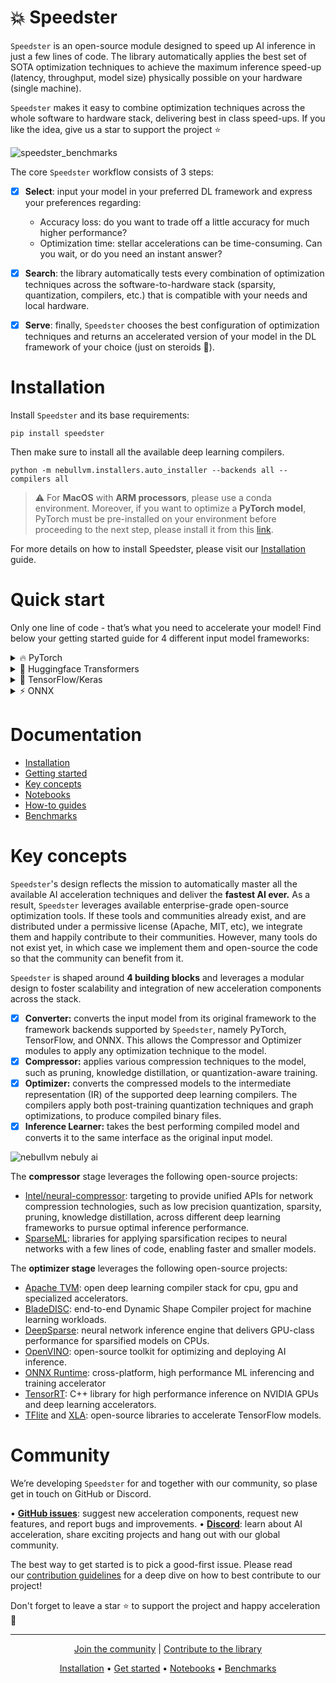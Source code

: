 # 💥 Speedster

`Speedster` is an open-source module designed to speed up AI inference in just a few lines of code. The library automatically applies the best set of SOTA optimization techniques to achieve the maximum inference speed-up (latency, throughput, model size) physically possible on your hardware (single machine).

`Speedster` makes it easy to combine optimization techniques across the whole software to hardware stack, delivering best in class speed-ups. If you like the idea, give us a star to support the project ⭐

![speedster_benchmarks](https://user-images.githubusercontent.com/42771598/212486740-431328f3-f1e5-47bf-b6c9-b6629399ad09.png)

The core `Speedster` workflow consists of 3 steps:


- [x]  **Select**: input your model in your preferred DL framework and express your preferences regarding:
    - Accuracy loss: do you want to trade off a little accuracy for much higher performance?
    - Optimization time: stellar accelerations can be time-consuming. Can you wait, or do you need an instant answer?
- [x]  **Search**: the library automatically tests every combination of optimization techniques across the software-to-hardware stack (sparsity, quantization, compilers, etc.) that is compatible with your needs and local hardware.
- [x]  **Serve**: finally, `Speedster` chooses the best configuration of optimization techniques and returns an accelerated version of your model in the DL framework of your choice (just on steroids 🚀).


# Installation

Install `Speedster` and its base requirements:
```
pip install speedster
```

Then make sure to install all the available deep learning compilers.
```
python -m nebullvm.installers.auto_installer --backends all --compilers all
```
> :warning: For **MacOS** with **ARM processors**, please use a conda environment.
> Moreover, if you want to optimize a **PyTorch model**, PyTorch must be pre-installed 
> on your environment before proceeding to the next step, please install it from this 
> [link](https://pytorch.org/get-started/locally/).

For more details on how to install Speedster, please visit our [Installation](https://docs.nebuly.com/modules/speedster/installation) guide.

# Quick start

Only one line of code - that’s what you need to accelerate your model! Find below your getting started guide for 4 different input model frameworks:

<details>
<summary>🔥 PyTorch </summary>
    
In this section, we will learn about the 4 main steps needed to optimize PyTorch models:

1) Input your model and data
2) Run the optimization
3) Save your optimized model 
4) Load and run your optimized model in production

```python
import torch
import torchvision.models as models
from speedster import optimize_model

#1 Provide input model and data (we support PyTorch Dataloaders and custom input, see the docs to learn more)
model = models.resnet50()  
input_data = [((torch.randn(1, 3, 256, 256), ), torch.tensor([0])) for _ in range(100)]

#2 Run Speedster optimization
optimized_model = optimize_model(
  model, input_data=input_data, optimization_time="constrained"
)

#3 Save the optimized model
optimized_model.save("model_save_path")
```

After the optimization, you can start using your accelerated model in the DL framework of your choice (just on steroids 🚀).

```python
#4 Load and run your PyTorch accelerated model in production
from nebullvm.operations.inference_learners.base import LearnerMetadata

optimized_model = LearnerMetadata.read("model_save_path").load_model("model_save_path")

output = optimized_model(input_sample)
```
For more details, please visit [Getting Started](https://docs.nebuly.com/modules/speedster/getting-started) and [How-to guides](https://docs.nebuly.com/modules/speedster/how-to-guides).
    
</details>
<details>
<summary>🤗 Huggingface Transformers </summary>
    
In this section, we will learn about the 4 main steps needed to optimize 🤗 Huggingface Transformer models:

1) Input your model and data
2) Run the optimization
3) Save your optimized model 
4) Load and run your optimized model in production

```python
from transformers import AlbertModel, AlbertTokenizer
from speedster import optimize_model

#1a. Provide input model: Load Albert as example
model = AlbertModel.from_pretrained("albert-base-v1")
tokenizer = AlbertTokenizer.from_pretrained("albert-base-v1")

#1b. Dictionary input format (also string format is accepted, see the docs to learn more)
text = "This is an example text for the huggingface model."
input_dict = tokenizer(text, return_tensors="pt")
input_data = [input_dict for _ in range(100)]

#2 Run Speedster optimization (if input data is in string format, also the tokenizer 
# should be given as input argument, see the docs to learn more)
optimized_model = optimize_model(
  model, input_data=input_data, optimization_time="constrained"
)

#3 Save the optimized model
optimized_model.save("model_save_path")
```

After the optimization, you can start using your accelerated model in the DL framework of your choice (just on steroids 🚀).

```python
#4 Load and run your Huggingface accelerated model in production
from nebullvm.operations.inference_learners.base import LearnerMetadata

optimized_model = LearnerMetadata.read("model_save_path").load_model("model_save_path")

output = optimized_model(input_sample)
```
For more details, please visit [Getting Started](https://docs.nebuly.com/modules/speedster/getting-started) and [How-to guides](https://docs.nebuly.com/modules/speedster/how-to-guides).
    
</details>
<details>
    
<summary>🌊 TensorFlow/Keras </summary>
    
In this section, we will learn about the 4 main steps needed to optimize TensorFlow/Keras models:

1) Input your model and data
2) Run the optimization
3) Save your optimized model 
4) Load and run your optimized model in production

```python
import tensorflow as tf
from tensorflow.keras.applications.resnet50 import ResNet50
from speedster import optimize_model

#1 Provide input model and data (we support Keras dataset and custom input, see the docs to learn more)
model = ResNet50() 
input_data = [((tf.random.normal([1, 224, 224, 3]),), tf.constant([0])) for _ in range(100)]

#2 Run Speedster optimization
optimized_model = optimize_model(
  model, input_data=input_data, optimization_time="constrained"
)

#3 Save the optimized model
optimized_model.save("model_save_path")
```

After the optimization, you can start using your accelerated model in the DL framework of your choice (just on steroids 🚀).

```python
#4 Load and run your TensorFlow accelerated model in production
from nebullvm.operations.inference_learners.base import LearnerMetadata

optimized_model = LearnerMetadata.read("model_save_path").load_model("model_save_path")

output = optimized_model(input_sample)
```
For more details, please visit [Getting Started](https://docs.nebuly.com/modules/speedster/getting-started) and [How-to guides](https://docs.nebuly.com/modules/speedster/how-to-guides).

</details>
<details>
    
<summary> ⚡ ONNX </summary>

In this section, we will learn about the 4 main steps needed to optimize ONNX models:

1) Input your model and data
2) Run the optimization
3) Save your optimized model 
4) Load and run your optimized model in production

```python
import numpy as np
from speedster import optimize_model

#1 Provide input model and data
# Model was downloaded from here: 
# https://github.com/onnx/models/tree/main/vision/classification/resnet
model = "resnet50-v1-12.onnx" 
input_data = [((np.random.randn(1, 3, 224, 224).astype(np.float32), ), np.array([0])) for _ in range(100)]

#2 Run Speedster optimization
optimized_model = optimize_model(
  model, input_data=input_data, optimization_time="constrained"
)

#3 Save the optimized model
optimized_model.save("model_save_path")
```

After the optimization, you can start using your accelerated model in the DL framework of your choice (just on steroids 🚀).

```python
#4 Load and run your ONNX accelerated model in production
from nebullvm.operations.inference_learners.base import LearnerMetadata

optimized_model = LearnerMetadata.read("model_save_path").load_model("model_save_path")

output = optimized_model(input_sample)
```
For more details, please visit [Getting Started](https://docs.nebuly.com/modules/speedster/getting-started) and [How-to guides](https://docs.nebuly.com/modules/speedster/how-to-guides).
    
</details>

# **Documentation**

- [Installation](https://docs.nebuly.com/modules/speedster/installation)
- [Getting started](https://docs.nebuly.com/modules/speedster/getting-started)
- [Key concepts](https://docs.nebuly.com/modules/speedster/key-concepts)
- [Notebooks](https://github.com/nebuly-ai/nebullvm/tree/main/notebooks)
- [How-to guides](https://docs.nebuly.com/modules/speedster/how-to-guides)
- [Benchmarks](https://docs.nebuly.com/modules/speedster/benchmarks)


# **Key concepts**

`Speedster`'s design reflects the mission to automatically master all the available AI acceleration techniques and deliver the **fastest AI ever.** As a result, `Speedster` leverages available enterprise-grade open-source optimization tools. If these tools and  communities already exist, and are distributed under a permissive license (Apache, MIT, etc), we integrate them and happily contribute to their communities. However, many tools do not exist yet, in which case we implement them and open-source the code so that the community can benefit from it.

`Speedster` is shaped around **4 building blocks** and leverages a modular design to foster scalability and integration of new acceleration components across the stack.

- [x]  **Converter:** converts the input model from its original framework to the framework backends supported by `Speedster`, namely PyTorch, TensorFlow, and ONNX. This allows the Compressor and Optimizer modules to apply any optimization technique to the model.
- [x]  **Compressor:** applies various compression techniques to the model, such as pruning, knowledge distillation, or quantization-aware training.
- [x]  **Optimizer:** converts the compressed models to the intermediate representation (IR) of the supported deep learning compilers. The compilers apply both post-training quantization techniques and graph optimizations, to produce compiled binary files.
- [x]  **Inference Learner:** takes the best performing compiled model and converts it to the same interface as the original input model.

![nebullvm nebuly ai](https://user-images.githubusercontent.com/100476561/180975206-3a3a1f80-afc6-42b0-9953-4b8426c09b62.png)

The **compressor** stage leverages the following open-source projects:

- [Intel/neural-compressor](https://github.com/intel/neural-compressor): targeting to provide unified APIs for network compression technologies, such as low precision quantization, sparsity, pruning, knowledge distillation, across different deep learning frameworks to pursue optimal inference performance.
- [SparseML](https://github.com/neuralmagic/sparseml): libraries for applying sparsification recipes to neural networks with a few lines of code, enabling faster and smaller models.

The **optimizer stage** leverages the following open-source projects:

- [Apache TVM](https://github.com/apache/tvm): open deep learning compiler stack for cpu, gpu and specialized accelerators.
- [BladeDISC](https://github.com/alibaba/BladeDISC): end-to-end Dynamic Shape Compiler project for machine learning workloads.
- [DeepSparse](https://github.com/neuralmagic/deepsparse): neural network inference engine that delivers GPU-class performance for sparsified models on CPUs.
- [OpenVINO](https://github.com/openvinotoolkit/openvino): open-source toolkit for optimizing and deploying AI inference.
- [ONNX Runtime](https://github.com/microsoft/onnxruntime): cross-platform, high performance ML inferencing and training accelerator
- [TensorRT](https://github.com/NVIDIA/TensorRT): C++ library for high performance inference on NVIDIA GPUs and deep learning accelerators.
- [TFlite](https://github.com/tensorflow/tflite-micro) and [XLA](https://github.com/tensorflow/tensorflow/tree/master/tensorflow/compiler/xla): open-source libraries to accelerate TensorFlow models.



# **Community**
We’re developing `Speedster` for and together with our community, so plase get in touch on GitHub or Discord. 

• **[GitHub issues](https://github.com/nebuly-ai/nebullvm/issues)**: suggest new acceleration components, request new features, and report bugs and improvements.
• **[Discord](https://discord.gg/RbeQMu886J)**: learn about AI acceleration, share exciting projects and hang out with our global community.

The best way to get started is to pick a good-first issue. Please read our [contribution guidelines](https://docs.nebuly.com/welcome/questions-and-contributions) for a deep dive on how to best contribute to our project!

Don't forget to leave a star ⭐ to support the project and happy acceleration 🚀

---

<p align="center">
  <a href="https://discord.gg/RbeQMu886J">Join the community</a> |
  <a href="https://docs.nebuly.com/welcome/questions-and-contributions">Contribute to the library</a>
</p>


<p align="center">
<a href="https://docs.nebuly.com/modules/speedster/installation">Installation</a> •
<a href="https://docs.nebuly.com/modules/speedster/getting-started">Get started</a> •
<a href="https://github.com/nebuly-ai/nebullvm/tree/main/notebooks">Notebooks</a> •
<a href="https://docs.nebuly.com/modules/speedster/benchmarks">Benchmarks</a>
</p>
